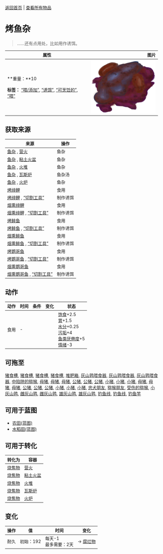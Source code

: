 [返回首页](index.md)   |  [查看所有物品](object.md)
# 烤鱼杂  
> ……还有点用处，比如用作诱饵。  
  
  属性  |   图片   
 ----  |  ----:   
 **重量：**10<br><br>**标签：**	[“喂/添加”](tag_Feed.md), [“诱饵”](tag_Bait.md), [“可烹饪的”](tag_Cookable.md), [“喂”](tag_Meat.md)  |  ![](Sprite/FishScrapsRoasted.png)   
  
## 获取来源  
来源  |  操作  
----  |  ----  
[鱼杂](FishScraps.md) , [营火](Campfire.md)  |  鱼杂  
[鱼杂](FishScraps.md) , [粘土火盆](ClayFirePit.md)  |  鱼杂  
[鱼杂](FishScraps.md) , [火堆](Fire.md)  |  鱼杂  
[鱼杂](FishScraps.md) , [瓦斯炉](GasCookerOn.md)  |  鱼杂汤  
[鱼杂](FishScraps.md) , [火炉](Stove.md)  |  鱼杂  
[烤绯鲤](GoatfishCooked.md)  |  食用  
[烤绯鲤](GoatfishCooked.md) , [“切割工具”](tag_Cutter.md)  |  制作诱饵  
[烟熏绯鲤](GoatfishSmoked.md)  |  食用  
[烟熏绯鲤](GoatfishSmoked.md) , [“切割工具”](tag_Cutter.md)  |  制作诱饵  
[烤鲱鱼](HerringCooked.md)  |  食用  
[烤鲱鱼](HerringCooked.md) , [“切割工具”](tag_Cutter.md)  |  制作诱饵  
[烟熏鲱鱼](HerringSmoked.md)  |  食用  
[烟熏鲱鱼](HerringSmoked.md) , [“切割工具”](tag_Cutter.md)  |  制作诱饵  
[烤鹦哥鱼](ParrotFishCooked.md)  |  食用  
[烤鹦哥鱼](ParrotFishCooked.md) , [“切割工具”](tag_Cutter.md)  |  制作诱饵  
[烟熏鹦哥鱼](ParrotFishSmoked.md)  |  食用  
[烟熏鹦哥鱼](ParrotFishSmoked.md) , [“切割工具”](tag_Cutter.md)  |  制作诱饵  
## 动作  
动作  |  时间  |  条件  |  变化  |  状态  
----  |  ----  |  ----  |  ----  |  ----  
食用  |  -  |    |    |  [饱食](Satiation.md)+2.5<br>[胃](Stomach.md)+1.5<br>[水分](Hydration.md)+0.25<br>[污垢](Filth.md)+4<br>[鱼类<nobr>厌倦度</nobr>](SaturationFish.md)+5<br>[情绪](Morale.md)-3  
## 可拖至  
[猪食槽](BoarFeeder.md), [猪食槽](BoarFeeder.md), [猪食槽](BoarFeederEmpty.md), [猪食槽](BoarFeederEmpty.md), [堆肥箱](CompostBin.md), [灰山鹑喂食器](PartridgeFeeder.md), [灰山鹑喂食器](PartridgeFeeder.md), [灰山鹑喂食器](PartridgeFeederEmpty.md), [中陷阱的猕猴](CageTrapMacaque.md), [母猪](BoarEnclosureFemale.md), [母猪](BoarEnclosureFemale.md), [母猪](BoarEnclosureFemale.md), [公猪](BoarEnclosureMale.md), [公猪](BoarEnclosureMale.md), [公猪](BoarEnclosureMale.md), [小猪](BoarEnclosurePiglet.md), [小猪](BoarEnclosurePiglet.md), [小猪](BoarEnclosurePiglet.md), [母猪](BoarTiedFemale.md), [母猪](BoarTiedFemale.md), [母猪](BoarTiedFemale.md), [公猪](BoarTiedMale.md), [公猪](BoarTiedMale.md), [公猪](BoarTiedMale.md), [小猪](BoarTiedPiglet.md), [小猪](BoarTiedPiglet.md), [小猪](BoarTiedPiglet.md), [忠犬朋友](DogFriend.md), [猕猴朋友](MacaqueFriend.md), [受伤的猕猴](MacaqueWounded.md), [小灰山鹑](PartridgeChick.md), [雌灰山鹑](PartridgeFemaleEnclosure.md), [雌灰山鹑](PartridgeFemaleLive.md), [雄灰山鹑](PartridgeMaleEnclosure.md), [雄灰山鹑](PartridgeMaleLive.md), [钓鱼线](FishingLine.md), [钓鱼线](FishingLineRustic.md), [钓鱼竿](FishingRod.md)  
## 可用于蓝图  
- [农田(蓝图)](Bp_CropPlot.md)  
- [水稻田(蓝图)](Bp_RicePaddy.md)  
  
  
## 可用于转化  
转化为  |  容器  
----  |  ----  
[烧焦物](CharredRemains.md)  |  [营火](Campfire.md)  
[烧焦物](CharredRemains.md)  |  [粘土火盆](ClayFirePit.md)  
[烧焦物](CharredRemains.md)  |  [火堆](Fire.md)  
[烧焦物](CharredRemains.md)  |  [瓦斯炉](GasCookerOn.md)  
[烧焦物](CharredRemains.md)  |  [火炉](Stove.md)  
## 变化  
操作  |  值  |  时间  |  变化  
----  |  ----  |  ----  |  ----  
耐久  |  初始：192  |  每天-1<br>最多需要：2天  |  → [腐烂物](RottenRemains.md)  
